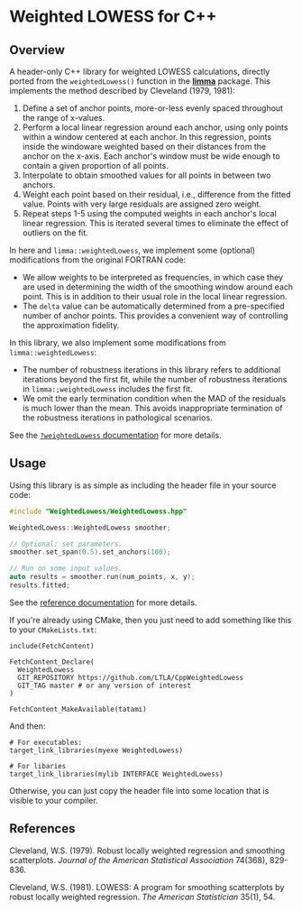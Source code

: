 # Weighted LOWESS for C++

## Overview

A header-only C++ library for weighted LOWESS calculations, directly ported from the `weightedLowess()` function in the [**limma**](https://bioconductor.org/packages/limma/) package.
This implements the method described by Cleveland (1979, 1981):

1. Define a set of anchor points, more-or-less evenly spaced throughout the range of x-values.
2. Perform a local linear regression around each anchor, using only points within a window centered at each anchor.
In this regression, points inside the windoware weighted based on their distances from the anchor on the x-axis.
Each anchor's window must be wide enough to contain a given proportion of all points.
4. Interpolate to obtain smoothed values for all points in between two anchors.
5. Weight each point based on their residual, i.e., difference from the fitted value.
Points with very large residuals are assigned zero weight.
6. Repeat steps 1-5 using the computed weights in each anchor's local linear regression.
This is iterated several times to eliminate the effect of outliers on the fit.

In here and `limma::weightedLowess`, we implement some (optional) modifications from the original FORTRAN code:

- We allow weights to be interpreted as frequencies, in which case they are used in determining the width of the smoothing window around each point.
This is in addition to their usual role in the local linear regression.
- The `delta` value can be automatically determined from a pre-specified number of anchor points.
This provides a convenient way of controlling the approximation fidelity.

In this library, we also implement some modifications from `limma::weightedLowess`:

- The number of robustness iterations in this library refers to additional iterations beyond the first fit,
while the number of robustness iterations in `limma:;weightedLowess` includes the first fit.
- We omit the early termination condition when the MAD of the residuals is much lower than the mean.
This avoids inappropriate termination of the robustness iterations in pathological scenarios.

See the [`?weightedLowess` documentation](https://rdrr.io/bioc/limma/man/weightedLowess.html) for more details.

## Usage

Using this library is as simple as including the header file in your source code:

```cpp
#include "WeightedLowess/WeightedLowess.hpp"

WeightedLowess::WeightedLowess smoother;

// Optional: set parameters.
smoother.set_span(0.5).set_anchors(100);

// Run on some input values.
auto results = smoother.run(num_points, x, y);
results.fitted;
```

See the [reference documentation](https://ltla.github.io/CppWeightedLowess) for more details.

If you're already using CMake, then you just need to add something like this to your `CMakeLists.txt`:

```
include(FetchContent)

FetchContent_Declare(
  WeightedLowess 
  GIT_REPOSITORY https://github.com/LTLA/CppWeightedLowess
  GIT_TAG master # or any version of interest
)

FetchContent_MakeAvailable(tatami)
```

And then:

```
# For executables:
target_link_libraries(myexe WeightedLowess)

# For libaries
target_link_libraries(mylib INTERFACE WeightedLowess)
```

Otherwise, you can just copy the header file into some location that is visible to your compiler.

## References 

Cleveland, W.S. (1979).
Robust locally weighted regression and smoothing scatterplots. 
_Journal of the American Statistical Association_ 74(368), 829-836.

Cleveland, W.S. (1981). 
LOWESS: A program for smoothing scatterplots by robust locally weighted regression. 
_The American Statistician_ 35(1), 54.

